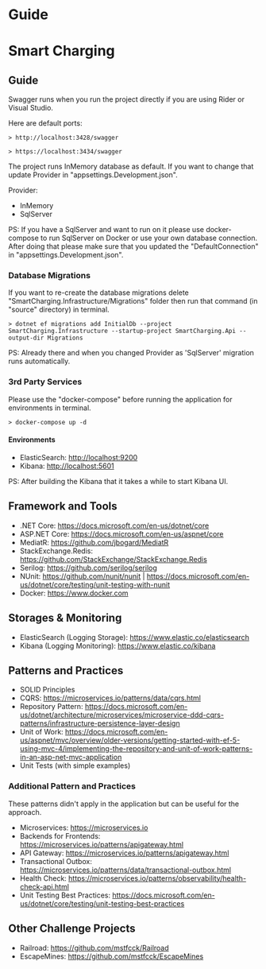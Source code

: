 ﻿# Guide

# Smart Charging

## Guide

Swagger runs when you run the project directly if you are using Rider or Visual Studio.

Here are default ports:

`> http://localhost:3428/swagger`

`> https://localhost:3434/swagger`

The project runs InMemory database as default. If you want to change that update Provider in "appsettings.Development.json".

Provider:
- InMemory 
- SqlServer

PS: If you have a SqlServer and want to run on it please use docker-compose to run SqlServer on Docker or use your own database connection. After doing that please make sure that you updated the "DefaultConnection" in "appsettings.Development.json".

### Database Migrations

If you want to re-create the database migrations delete "SmartCharging.Infrastructure/Migrations" folder then run that command (in "source" directory) in terminal.

`> dotnet ef migrations add InitialDb --project SmartCharging.Infrastructure --startup-project SmartCharging.Api --output-dir Migrations`

PS: Already there and when you changed Provider as 'SqlServer' migration runs automatically.

### 3rd Party Services

Please use the "docker-compose" before running the application for environments in terminal.

`> docker-compose up -d`

#### Environments

- ElasticSearch: <http://localhost:9200>
- Kibana: <http://localhost:5601>

PS: After building the Kibana that it takes a while to start Kibana UI.

## Framework and Tools

- .NET Core: <https://docs.microsoft.com/en-us/dotnet/core>
- ASP.NET Core: <https://docs.microsoft.com/en-us/aspnet/core>
- MediatR: <https://github.com/jbogard/MediatR>
- StackExchange.Redis: <https://github.com/StackExchange/StackExchange.Redis>
- Serilog: <https://github.com/serilog/serilog>
- NUnit: <https://github.com/nunit/nunit> | <https://docs.microsoft.com/en-us/dotnet/core/testing/unit-testing-with-nunit>
- Docker: <https://www.docker.com>

## Storages & Monitoring

- ElasticSearch (Logging Storage): <https://www.elastic.co/elasticsearch>
- Kibana (Logging Monitoring): <https://www.elastic.co/kibana>

## Patterns and Practices

- SOLID Principles
- CQRS: <https://microservices.io/patterns/data/cqrs.html>
- Repository Pattern: <https://docs.microsoft.com/en-us/dotnet/architecture/microservices/microservice-ddd-cqrs-patterns/infrastructure-persistence-layer-design>
- Unit of Work: <https://docs.microsoft.com/en-us/aspnet/mvc/overview/older-versions/getting-started-with-ef-5-using-mvc-4/implementing-the-repository-and-unit-of-work-patterns-in-an-asp-net-mvc-application>
- Unit Tests (with simple examples)

### Additional Pattern and Practices

These patterns didn't apply in the application but can be useful for the approach.

- Microservices: <https://microservices.io>
- Backends for Frontends: <https://microservices.io/patterns/apigateway.html>
- API Gateway: <https://microservices.io/patterns/apigateway.html>
- Transactional Outbox: <https://microservices.io/patterns/data/transactional-outbox.html>
- Health Check: <https://microservices.io/patterns/observability/health-check-api.html>
- Unit Testing Best Practices: <https://docs.microsoft.com/en-us/dotnet/core/testing/unit-testing-best-practices>

## Other Challenge Projects

- Railroad: <https://github.com/mstfcck/Railroad>
- EscapeMines: <https://github.com/mstfcck/EscapeMines>
